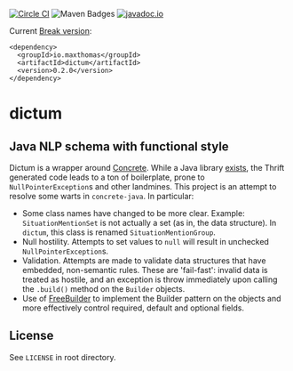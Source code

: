 [![Circle CI](https://circleci.com/gh/maxthomas/dictum.svg?style=svg)](https://circleci.com/gh/maxthomas/dictum)
![Maven Badges](https://maven-badges.herokuapp.com/maven-central/io.maxthomas/dictum/badge.svg)
[![javadoc.io](https://javadocio-badges.herokuapp.com/io.maxthomas/dictum/badge.svg)](http://www.javadoc.io/doc/io.maxthomas/dictum/)

Current
[Break version](https://github.com/ptaoussanis/encore/blob/master/BREAK-VERSIONING.md):

``` shell
<dependency>
  <groupId>io.maxthomas</groupId>
  <artifactId>dictum</artifactId>
  <version>0.2.0</version>
</dependency>
```

# dictum
## Java NLP schema with functional style
Dictum is a wrapper around
[Concrete](https://github.com/hltcoe/concrete). While a Java library
[exists](https://github.com/hltcoe/concrete-java), the Thrift
generated code leads to a ton of boilerplate, prone to
`NullPointerException`s and other landmines. This project is an
attempt to resolve some warts in `concrete-java`.  In particular:

* Some class names have changed to be more clear. Example:
  `SituationMentionSet` is not actually a set (as in, the data
  structure). In `dictum`, this class is renamed
  `SituationMentionGroup`.
* Null hostility. Attempts to set values to `null` will result in
  unchecked `NullPointerException`s.
* Validation. Attempts are made to validate data structures that have
  embedded, non-semantic rules. These are 'fail-fast': invalid data is
  treated as hostile, and an exception is throw immediately upon
  calling the `.build()` method on the `Builder` objects.
* Use of [FreeBuilder](https://github.com/google/FreeBuilder) to
  implement the Builder pattern on the objects and more
  effectively control required, default and optional fields.

## License
See `LICENSE` in root directory.
